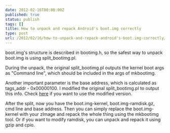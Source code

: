 ```yaml
---
date: 2012-02-16T00:00:00Z
published: true
status: publish
tags: []
title: How to unpack and repack Android's boot.img correctly
type: post
url: /2012/02/16/how-to-unpack-and-repack-android's-boot.img-correctly/
---
```


boot.img's structure is described in bootimg.h, so the safest way to unpack boot.img is using split_bootimg.pl.

During the unpack, the original split_bootimg.pl outputs the kernel boot args as "Command line", which should be included in the args of mkbootimg.

Another important parameter is the base address, which is calculated as tags_addr - 0x00000100. I modified the original split_bootimg.pl to output this info. Check <a href="https://gist.github.com/1832541">here</a> if you want to use the modified version.

After the split, now you have the boot.img-kernel, boot.img-ramdisk.gz, cmd line and base address. Then you can simply replace the boot.img-kernel with your zImage and repack the whole thing using the mkbootimg tool. Or if you want to modify ramdisk, you can unpack and repack it using gzip and cpio.
